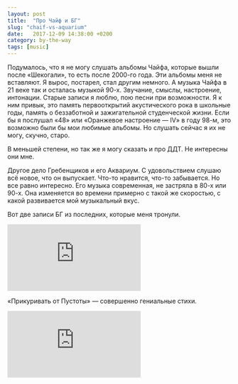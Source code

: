 ```yaml
---
layout: post
title:  "Про Чайф и БГ"
slug: "chaif-vs-aquarium"
date:   2017-12-09 14:38:00 +0200
category: by-the-way
tags: [music]
---
```


Подумалось, что я не могу слушать альбомы Чайфа, которые вышли после «Шекогали», то есть после 2000-го года. Эти альбомы меня не вставляют. Я вырос, постарел, стал другим немного. А музыка Чайфа в 21 веке так и осталась музыкой 90-х. Звучание, смыслы, настроение, интонации. Старые записи я люблю, пою песни при возможности. Я к ним привык, это память первооткрытий акустического рока в школьные годы, память о беззаботной и зажигательной студенческой жизни. Если бы я послушал «48» или «Оранжевое настроение — IV» в году 98-м, это возможно были бы мои любимые альбомы. Но слушать сейчас я их не могу, скучно, старо.

В меньшей степени, но так же я могу сказать и про ДДТ. Не интересны они мне.

Другое дело Гребенщиков и его Аквариум. С удовольствием слушаю всё новое, что он выпускает. Что-то нравится, что-то забывается. Но все равно интересно. Его музыка современная, не застряла в 80-х или 90-х. Она изменяется во времени примерно с такой же скоростью, с какой развивается мой музыкальный вкус.

Вот две записи БГ из последних, которые меня тронули.

<div class="embed-responsive embed-responsive-16by9">
  <iframe class="embed-responsive-item" src="https://www.youtube.com/embed/DyUU88FTmr8?rel=0" allowfullscreen frameborder="0"></iframe>
</div>

«Прикуривать от Пустоты» — совершенно гениальные стихи.

<div class="embed-responsive embed-responsive-16by9">
  <iframe class="embed-responsive-item" src="https://www.youtube.com/embed/maHKeF8AnYs?rel=0" allowfullscreen frameborder="0"></iframe>
</div>


